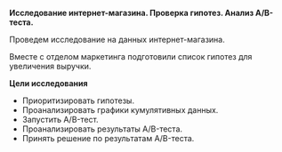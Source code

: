 **Исследование интернет-магазина. Проверка гипотез. Анализ A/B-теста.**

Проведем исследование на данных интернет-магазина.

Вместе с отделом маркетинга подготовили список гипотез для увеличения выручки. 

**Цели исследования** 
* Приоритизировать гипотезы.
* Проанализировать графики кумулятивных данных. 
* Запустить A/B-тест.
* Проанализировать результаты A/B-теста.
* Принять решение по результатам A/B-теста.
